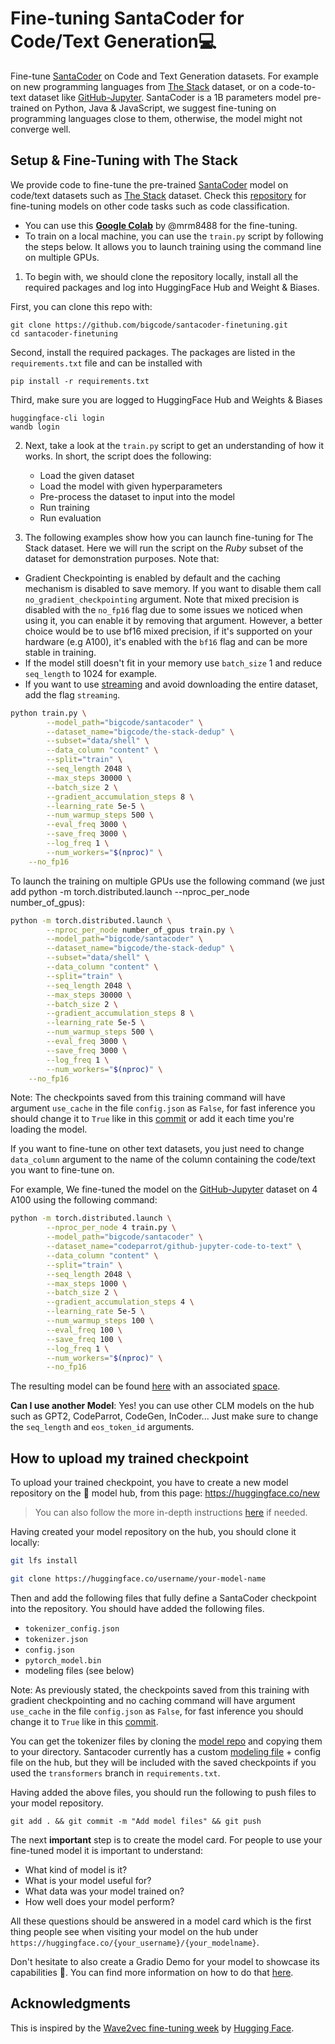 # Fine-tuning SantaCoder for Code/Text Generation💻
Fine-tune [SantaCoder](https://huggingface.co/bigcode/santacoder) on Code and Text Generation datasets. For example on new programming languages from [The Stack](https://huggingface.co/datasets/bigcode/the-stack) dataset, or on a code-to-text dataset like [GitHub-Jupyter](https://huggingface.co/datasets/codeparrot/github-jupyter-code-to-text). SantaCoder is a 1B parameters model pre-trained on Python, Java & JavaScript, we suggest fine-tuning on programming languages close to them, otherwise, the model might not converge well.


## Setup & Fine-Tuning with The Stack

We provide code to fine-tune the pre-trained [SantaCoder](https://huggingface.co/bigcode/santacoder) model on code/text datasets such as [The Stack](https://huggingface.co/bigcode/the-stack) dataset. Check this [repository](https://github.com/bigcode-project/bigcode-evaluation-harness/tree/main/finetuning) for fine-tuning models on other code tasks such as code classification. 


- You can use this [**Google Colab**](https://colab.research.google.com/drive/1UMjeXHwOldpLnWjdm1499o2IYy0RgeTw?usp=sharing) by @mrm8488 for the fine-tuning.
- To train on a local machine, you can use the `train.py` script by following the steps below. It allows you to launch training using the command line on multiple GPUs. 

1. To begin with, we should clone the repository locally, install all the required packages and log into HuggingFace Hub and Weight & Biases.

First, you can clone this repo with:

```
git clone https://github.com/bigcode/santacoder-finetuning.git
cd santacoder-finetuning
```

Second, install the required packages. The packages are listed in the `requirements.txt` file and can be installed with

```
pip install -r requirements.txt
```

Third, make sure you are logged to HuggingFace Hub and Weights & Biases

```
huggingface-cli login
wandb login
```

2. Next, take a look at the `train.py` script to get an understanding of how it works. In short, the script does the following:

	- Load the given dataset 
	- Load the model with given hyperparameters
	- Pre-process the dataset to input into the model
	- Run training
	- Run evaluation

3. The following examples show how you can launch fine-tuning for The Stack dataset. 
Here we will run the script on the *Ruby* subset of the dataset for demonstration purposes. Note that:
- Gradient Checkpointing is enabled by default and the caching mechanism is disabled to save memory. If you want to disable them call `no_gradient_checkpointing` argument. Note that mixed precision is disabled with the `no_fp16` flag due to some issues we noticed when using it, you can enable it by removing that argument. However, a better choice would be to use bf16 mixed precision, if it's supported on your hardware (e.g A100), it's enabled with the `bf16` flag and can be more stable in training.
- If the model still doesn't fit in your memory use `batch_size` 1 and reduce `seq_length` to 1024 for example.
- If you want to use [streaming](https://huggingface.co/docs/datasets/stream) and avoid downloading the entire dataset, add the flag `streaming`.


```bash
python train.py \
        --model_path="bigcode/santacoder" \
        --dataset_name="bigcode/the-stack-dedup" \
        --subset="data/shell" \
        --data_column "content" \
        --split="train" \
        --seq_length 2048 \
        --max_steps 30000 \
        --batch_size 2 \
        --gradient_accumulation_steps 8 \
        --learning_rate 5e-5 \
        --num_warmup_steps 500 \
        --eval_freq 3000 \
        --save_freq 3000 \
        --log_freq 1 \
        --num_workers="$(nproc)" \
	--no_fp16
```

To launch the training on multiple GPUs use the following command (we just add python -m torch.distributed.launch \--nproc_per_node number_of_gpus):
```bash
python -m torch.distributed.launch \
        --nproc_per_node number_of_gpus train.py \
        --model_path="bigcode/santacoder" \
        --dataset_name="bigcode/the-stack-dedup" \
        --subset="data/shell" \
        --data_column "content" \
        --split="train" \
        --seq_length 2048 \
        --max_steps 30000 \
        --batch_size 2 \
        --gradient_accumulation_steps 8 \
        --learning_rate 5e-5 \
        --num_warmup_steps 500 \
        --eval_freq 3000 \
        --save_freq 3000 \
        --log_freq 1 \
        --num_workers="$(nproc)" \
	--no_fp16
```
Note: The checkpoints saved from this training command will have argument `use_cache` in the file `config.json` as `False`, for fast inference you should change it to `True` like in this [commit](https://huggingface.co/arjunguha/santacoder-lua/commit/e57b3c39fd29e36ba86970e49618448f5d3d5529) or add it each time you're loading the model. 

If you want to fine-tune on other text datasets, you just need to change `data_column` argument to the name of the column containing the code/text you want to fine-tune on.
 
For example, We fine-tuned the model on the [GitHub-Jupyter](https://huggingface.co/datasets/codeparrot/github-jupyter-code-to-text) dataset on 4 A100 using the following command:

```bash
python -m torch.distributed.launch \
        --nproc_per_node 4 train.py \
        --model_path="bigcode/santacoder" \
        --dataset_name="codeparrot/github-jupyter-code-to-text" \
        --data_column "content" \
        --split="train" \
        --seq_length 2048 \
        --max_steps 1000 \
        --batch_size 2 \
        --gradient_accumulation_steps 4 \
        --learning_rate 5e-5 \
        --num_warmup_steps 100 \
        --eval_freq 100 \
        --save_freq 100 \
        --log_freq 1 \
        --num_workers="$(nproc)" \
        --no_fp16
```

The resulting model can be found [here](https://huggingface.co/loubnabnl/santacoder-code-to-text) with an associated [space](https://huggingface.co/spaces/loubnabnl/santa-explains-code).

**Can I use another Model**: Yes! you can use other CLM models on the hub such as GPT2, CodeParrot, CodeGen, InCoder... Just make sure to change the `seq_length` and `eos_token_id` arguments.

## How to upload my trained checkpoint

To upload your trained checkpoint, you have to create a new model repository on the 🤗 model hub, from this page: https://huggingface.co/new

> You can also follow the more in-depth instructions [here](https://huggingface.co/transformers/model_sharing.html) if needed.

Having created your model repository on the hub, you should clone it locally:

```bash
git lfs install

git clone https://huggingface.co/username/your-model-name
```

Then and add the following files that fully define a SantaCoder checkpoint into the repository. You should have added the following files.

- `tokenizer_config.json`
- `tokenizer.json`
- `config.json`
- `pytorch_model.bin`
- modeling files (see below)

Note: As previously stated, the checkpoints saved from this training with gradient checkpointing and no caching command will have argument `use_cache` in the file `config.json` as `False`, for fast inference you should change it to `True` like in this [commit](https://huggingface.co/arjunguha/santacoder-lua/commit/e57b3c39fd29e36ba86970e49618448f5d3d5529). 

You can get the tokenizer files by cloning the [model repo](https://huggingface.co/bigcode/santacoder/tree/main) and copying them to your directory. Santacoder currently has a custom [modeling file](https://huggingface.co/bigcode/santacoder/blob/main/modeling_gpt2_mq.py) + config file on the hub, but they will be included with the saved checkpoints if you used the `transformers` branch in `requirements.txt`.

Having added the above files, you should run the following to push files to your model repository.  
```
git add . && git commit -m "Add model files" && git push
```

The next **important** step is to create the model card. For people to use your fine-tuned 
model it is important to understand: 

- What kind of model is it?
- What is your model useful for?
- What data was your model trained on?
- How well does your model perform?

All these questions should be answered in a model card which is the first thing people see when 
visiting your model on the hub under `https://huggingface.co/{your_username}/{your_modelname}`.

Don't hesitate to also create a Gradio Demo for your model to showcase its capabilities 🚀. You can find more information on how to do that [here](https://huggingface.co/docs/hub/spaces-sdks-gradio).
## Acknowledgments

This is inspired by the [Wave2vec fine-tuning week](https://github.com/huggingface/transformers/edit/main/examples/research_projects/wav2vec2/) by [Hugging Face](https://huggingface.co/).
